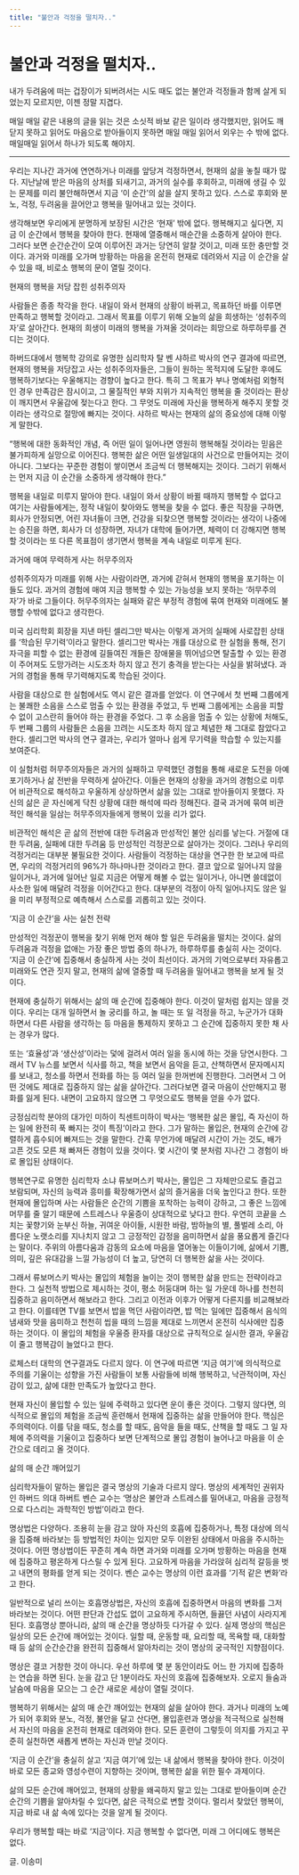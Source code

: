 ```yaml
---
title: "불안과 걱정을 떨치자.."
---
```

# 불안과 걱정을 떨치자..



내가 두려움에 떠는 겁장이가 되버려서는 시도 때도 없는 불안과 걱정들과 함께 살게 되었는지 모르지만, 이젠 정말 지겹다. 




매일 매일 같은 내용의 글을 읽는 것은 소싯적 바보 같은 일이라 생각했지만, 읽어도 깨닫지 못하고 읽어도 마음으로 받아들이지 못하면 매일 매일 읽어서 외우는 수 밖에 없다. 매일매일 읽어서 하나가 되도록 해야지.




-----

우리는 지나간 과거에 연연하거나 미래를 앞당겨 걱정하면서, 현재의 삶을 놓칠 때가 많다. 지난날에 받은 마음의 상처를 되새기고, 과거의 실수를 후회하고, 미래에 생길 수 있는 문제를 미리 불안해하면서 지금 ‘이 순간’의 삶을 살지 못하고 있다. 스스로 후회와 분노, 걱정, 두려움을 끌어안고 행복을 밀어내고 있는 것이다. 




생각해보면 우리에게 분명하게 보장된 시간은 ‘현재’ 밖에 없다. 행복해지고 싶다면, 지금 이 순간에서 행복을 찾아야 한다. 현재에 열중해서 매순간을 소중하게 살아야 한다. 그러다 보면 순간순간이 모여 이루어진 과거는 당연히 알찰 것이고, 미래 또한 충만할 것이다. 과거와 미래를 오가며 방황하는 마음을 온전히 현재로 데려와서 지금 이 순간을 살 수 있을 때, 비로소 행복의 문이 열릴 것이다.




현재의 행복을 저당 잡힌 성취주의자

 

 사람들은 종종 착각을 한다. 내일이 와서 현재의 상황이 바뀌고, 목표하던 바를 이루면 만족하고 행복할 것이라고. 그래서 목표를 이루기 위해 오늘의 삶을 희생하는 ‘성취주의자’로 살아간다. 현재의 희생이 미래의 행복을 가져올 것이라는 희망으로 하루하루를 견디는 것이다. 




 하버드대에서 행복학 강의로 유명한 심리학자 탈 벤 샤하르 박사의 연구 결과에 따르면, 현재의 행복을 저당잡고 사는 성취주의자들은, 그들이 원하는 목적지에 도달한 후에도 행복하기보다는 우울해지는 경향이 높다고 한다. 특히 그 목표가 부나 명예처럼 외형적인 경우 만족감은 잠시이고, 그 물질적인 부와 지위가 지속적인 행복을 줄 것이라는 환상이 깨지면서 우울감에 젖는다고 한다. 그 무엇도 미래에 자신을 행복하게 해주지 못할 것이라는 생각으로 절망에 빠지는 것이다. 샤하르 박사는 현재의 삶의 중요성에 대해 이렇게 말한다.




 “행복에 대한 동화적인 개념, 즉 어떤 일이 일어나면 영원히 행복해질 것이라는 믿음은 불가피하게 실망으로 이어진다. 행복한 삶은 어떤 일생일대의 사건으로 만들어지는 것이 아니다. 그보다는 꾸준한 경험이 쌓이면서 조금씩 더 행복해지는 것이다. 그러기 위해서는 먼저 지금 이 순간을 소중하게 생각해야 한다.”




 행복을 내일로 미루지 말아야 한다. 내일이 와서 상황이 바뀔 때까지 행복할 수 없다고 여기는 사람들에게는, 정작 내일이 찾아와도 행복을 찾을 수 없다. 좋은 직장을 구하면, 회사가 안정되면, 어린 자녀들이 크면, 건강을 되찾으면 행복할 것이라는 생각이 나중에는 승진을 하면, 회사가 더 성장하면, 자녀가 대학에 들어가면, 체력이 더 강해지면 행복할 것이라는 또 다른 목표점이 생기면서 행복을 계속 내일로 미루게 된다. 




 과거에 매여 무력하게 사는 허무주의자




성취주의자가 미래를 위해 사는 사람이라면, 과거에 갇혀서 현재의 행복을 포기하는 이들도 있다. 과거의 경험에 매여 지금 행복할 수 있는 가능성을 보지 못하는 ‘허무주의자’가 바로 그들이다. 허무주의자는 실패와 같은 부정적 경험에 묶여 현재와 미래에도 불행할 수밖에 없다고 생각한다.




미국 심리학회 회장을 지낸 마틴 셀리그만 박사는 이렇게 과거의 실패에 사로잡힌 상태를 ‘학습된 무기력’이라고 말한다. 셀리그만 박사는 개를 대상으로 한 실험을 통해, 전기 자극을 피할 수 없는 환경에 길들여진 개들은 장애물을 뛰어넘으면 탈출할 수 있는 환경이 주어져도 도망가려는 시도조차 하지 않고 전기 충격을 받는다는 사실을 밝혀냈다. 과거의 경험을 통해 무기력해지도록 학습된 것이다.




사람을 대상으로 한 실험에서도 역시 같은 결과를 얻었다. 이 연구에서 첫 번째 그룹에게는 불쾌한 소음을 스스로 멈출 수 있는 환경을 주었고, 두 번째 그룹에게는 소음을 피할 수 없이 고스란히 들어야 하는 환경을 주었다. 그 후 소음을 멈출 수 있는 상황에 처해도, 두 번째 그룹의 사람들은 소음을 끄려는 시도조차 하지 않고 체념한 채 그대로 참았다고 한다. 셀리그먼 박사의 연구 결과는, 우리가 얼마나 쉽게 무기력을 학습할 수 있는지를 보여준다.




이 실험처럼 허무주의자들은 과거의 실패하고 무력했던 경험을 통해 새로운 도전을 아예 포기하거나 삶 전반을 무력하게 살아간다. 이들은 현재의 상황을 과거의 경험으로 미루어 비관적으로 해석하고 우울하게 상상하면서 삶을 있는 그대로 받아들이지 못했다. 자신의 삶은 곧 자신에게 닥친 상황에 대한 해석에 따라 정해진다. 결국 과거에 묶여 비관적인 해석을 일삼는 허무주의자들에게 행복이 있을 리가 없다.




비관적인 해석은 곧 삶의 전반에 대한 두려움과 만성적인 불안 심리를 낳는다. 거절에 대한 두려움, 실패에 대한 두려움 등 만성적인 걱정꾼으로 살아가는 것이다. 그러나 우리의 걱정거리는 대부분 불필요한 것이다. 사람들이 걱정하는 대상을 연구한 한 보고에 따르면, 우리의 걱정거리의 96%가 하나마나한 것이라고 한다. 결코 앞으로 일어나지 않을 일이거나, 과거에 일어난 일로 지금은 어떻게 해볼 수 없는 일이거나, 아니면 쓸데없이 사소한 일에 매달려 걱정을 이어간다고 한다. 대부분의 걱정이 아직 일어나지도 않은 일을 미리 부정적으로 예측해서 스스로를 괴롭히고 있는 것이다.




‘지금 이 순간’을 사는 실천 전략




만성적인 걱정꾼이 행복을 찾기 위해 먼저 해야 할 일은 두려움을 떨치는 것이다. 삶의 두려움과 걱정을 없애는 가장 좋은 방법 중의 하나가, 하루하루를 충실히 사는 것이다. ‘지금 이 순간’에 집중해서 충실하게 사는 것이 최선이다. 과거의 기억으로부터 자유롭고 미래와도 연관 짓지 말고, 현재의 삶에 열중할 때 두려움을 밀어내고 행복을 보게 될 것이다. 




현재에 충실하기 위해서는 삶의 매 순간에 집중해야 한다. 이것이 말처럼 쉽지는 않을 것이다. 우리는 대개 일하면서 놀 궁리를 하고, 놀 때는 또 일 걱정을 하고, 누군가가 대화하면서 다른 사람을 생각하는 등 마음을 통제하지 못하고 그 순간에 집중하지 못한 채 사는 경우가 많다. 




또는 ‘효율성’과 ‘생산성’이라는 덫에 걸려서 여러 일을 동시에 하는 것을 당연시한다. 그래서 TV 뉴스를 보면서 식사를 하고, 책을 보면서 음악을 듣고, 산책하면서 문자메시지를 보내고, 청소를 하면서 전화를 하는 등 여러 일을 한꺼번에 진행한다. 그러면서 그 어떤 것에도 제대로 집중하지 않는 삶을 살아간다. 그러다보면 결국 마음이 산만해지고 평화를 잃게 된다. 내면이 고요하지 않으면 그 무엇으로도 행복을 얻을 수가 없다. 




긍정심리학 분야의 대가인 미하이 칙센트미하이 박사는 ‘행복한 삶은 몰입, 즉 자신이 하는 일에 완전히 푹 빠지는 것이 특징’이라고 한다. 그가 말하는 몰입은, 현재의 순간에 강렬하게 흡수되어 빠져드는 것을 말한다. 간혹 무언가에 매달려 시간이 가는 것도, 배가 고픈 것도 모른 채 빠져든 경험이 있을 것이다. 몇 시간이 몇 분처럼 지나간 그 경험이 바로 몰입된 상태이다.




행복연구로 유명한 심리학자 소냐 류보머스키 박사는, 몰입은 그 자체만으로도 즐겁고 보람되며, 자신의 능력과 흥미를 확장해가면서 삶의 즐거움을 더욱 높인다고 한다. 또한 현재에 몰입하며 사는 사람들은 순간의 기쁨을 포착하는 능력이 강하고, 그 좋은 느낌에 머무를 줄 알기 때문에 스트레스나 우울증이 상대적으로 낮다고 한다. 우연히 코끝을 스치는 꽃향기와 눈부신 하늘, 귀여운 아이들, 시원한 바람, 밤하늘의 별, 풀벌레 소리, 아름다운 노랫소리를 지나치지 않고 그 긍정적인 감정을 음미하면서 삶을 풍요롭게 즐긴다는 말이다. 주위의 아름다움과 감동의 요소에 마음을 열어놓는 이들이기에, 삶에서 기쁨, 의미, 깊은 유대감을 느낄 가능성이 더 높고, 당연히 더 행복한 삶을 사는 것이다.




그래서 류보머스키 박사는 몰입의 체험을 늘이는 것이 행복한 삶을 만드는 전략이라고 한다. 그 실천적 방법으로 제시하는 것이, 평소 허둥대며 하는 일 가운데 하나를 천천히 집중하고 음미하면서 해보라고 한다. 그리고 이전과 이후가 어떻게 다른지를 비교해보라고 한다. 이를테면 TV를 보면서 밥을 먹던 사람이라면, 밥 먹는 일에만 집중해서 음식의 냄새와 맛을 음미하고 천천히 씹을 때의 느낌을 제대로 느끼면서 온전히 식사에만 집중하는 것이다. 이 몰입의 체험을 우울증 환자를 대상으로 규칙적으로 실시한 결과, 우울감이 줄고 행복감이 늘었다고 한다.




로체스터 대학의 연구결과도 다르지 않다. 이 연구에 따르면 ‘지금 여기’에 의식적으로 주의를 기울이는 성향을 가진 사람들이 보통 사람들에 비해 행복하고, 낙관적이며, 자신감이 있고, 삶에 대한 만족도가 높았다고 한다. 




현재 자신이 몰입할 수 있는 일에 주력하고 있다면 운이 좋은 것이다. 그렇지 않다면, 의식적으로 몰입의 체험을 조금씩 훈련해서 현재에 집중하는 삶을 만들어야 한다. 핵심은 주의력이다. 이를 닦을 때도, 청소를 할 때도, 음악을 들을 때도, 산책을 할 때도 그 일 자체에 주의력을 기울이고 집중하다 보면 단계적으로 몰입 경험이 늘어나고 마음을 이 순간으로 데리고 올 것이다.




삶의 매 순간 깨어있기




심리학자들이 말하는 몰입은 결국 명상의 기술과 다르지 않다. 명상의 세계적인 권위자인 하버드 의대 하버트 벤슨 교수는 ‘명상은 불안과 스트레스를 밀어내고, 마음을 긍정적으로 다스리는 과학적인 방법’이라고 한다.




명상법은 다양하다. 조용히 눈을 감고 앉아 자신의 호흡에 집중하거나, 특정 대상에 의식을 집중해 바라보는 등 방법적인 차이는 있지만 모두 이완된 상태에서 마음을 주시하는 것이다. 어떤 명상법이든 꾸준히 계속 하면 과거와 미래를 오가며 방황하는 마음을 현재에 집중하고 평온하게 다스릴 수 있게 된다. 고요하게 마음을 가라앉혀 심리적 갈등을 벗고 내면의 평화를 얻게 되는 것이다. 벤슨 교수는 명상의 이런 효과를 ‘기적 같은 변화’라고 한다.




일반적으로 널리 쓰이는 호흡명상법은, 자신의 호흡에 집중하면서 마음의 변화를 그저 바라보는 것이다. 어떤 판단과 간섭도 없이 고요하게 주시하면, 들끓던 사념이 사라지게 된다. 호흡명상 뿐아니라, 삶의 매 순간을 명상하듯 다가갈 수 있다. 실제 명상의 핵심은 일상의 모든 순간에 깨어있는 것이다. 일할 때, 운동할 때, 요리할 때, 목욕할 때, 대화할 때 등 삶의 순간순간을 완전히 집중해서 알아차리는 것이 명상의 궁극적인 지향점이다.




명상은 결코 거창한 것이 아니다. 우선 하루에 몇 분 동안이라도 어느 한 가지에 집중하는 연습을 하면 된다. 눈을 감고 단 1분이라도 자신의 호흡에 집중해보자. 오로지 들숨과 날숨에 마음을 모으는 그 순간 새로운 세상이 열릴 것이다. 




행복하기 위해서는 삶의 매 순간 깨어있는 현재의 삶을 살아야 한다. 과거나 미래의 노예가 되어 후회와 분노, 걱정, 불안을 달고 산다면, 몰입훈련과 명상을 적극적으로 실천해서 자신의 마음을 온전히 현재로 데려와야 한다. 모든 훈련이 그렇듯이 의지를 가지고 꾸준히 실천하면 새롭게 변하는 자신과 만날 것이다.




‘지금 이 순간’을 충실히 살고 ‘지금 여기’에 있는 내 삶에서 행복을 찾아야 한다. 이것이 바로 모든 종교와 영성수련이 지향하는 것이며, 행복한 삶을 위한 필수 과제이다.




삶의 모든 순간에 깨어있고, 현재의 상황을 왜곡하지 말고 있는 그대로 받아들이며 순간순간의 기쁨을 알아차릴 수 있다면, 삶은 극적으로 변할 것이다. 멀리서 찾았던 행복이, 지금 바로 내 삶 속에 있다는 것을 알게 될 것이다.




우리가 행복할 때는 바로 ‘지금’이다. 지금 행복할 수 없다면, 미래 그 어디에도 행복은 없다.

 

글. 이송미



